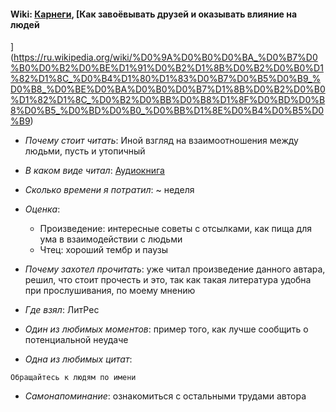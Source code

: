 #### Wiki: [Карнеги](https://ru.wikipedia.org/wiki/%D0%9A%D0%B0%D1%80%D0%BD%D0%B5%D0%B3%D0%B8,_%D0%94%D0%B5%D0%B9%D0%BB), [Как завоёвывать друзей и оказывать влияние на людей
](https://ru.wikipedia.org/wiki/%D0%9A%D0%B0%D0%BA_%D0%B7%D0%B0%D0%B2%D0%BE%D1%91%D0%B2%D1%8B%D0%B2%D0%B0%D1%82%D1%8C_%D0%B4%D1%80%D1%83%D0%B7%D0%B5%D0%B9_%D0%B8_%D0%BE%D0%BA%D0%B0%D0%B7%D1%8B%D0%B2%D0%B0%D1%82%D1%8C_%D0%B2%D0%BB%D0%B8%D1%8F%D0%BD%D0%B8%D0%B5_%D0%BD%D0%B0_%D0%BB%D1%8E%D0%B4%D0%B5%D0%B9)

- _Почему стоит читать_: Иной взгляд на взаимоотношения между людьми, пусть и утопичный

- _В каком виде читал_: [Аудиокнига](https://www.litres.ru/deyl-karnegi/kak-raspolagat-k-sebe-ludey-18269200/?track=from_all_books_my)

- _Сколько времени я потратил_: ~ неделя

- _Оценка_:

  - Произведение: интересные советы с отсылками, как пища для ума в взаимодействии с людьми
  - Чтец: хороший тембр и паузы

- _Почему захотел прочитать_: уже читал произведение данного автара, решил, что стоит прочесть и это, так как такая литература удобна при прослушивания, по моему мнению

- _Где взял_: ЛитРес

- _Один из любимых моментов_: пример того, как лучше сообщить о потенциальной неудаче

- _Одна из любимых цитат_:

```
Обращайтесь к людям по имени
```

- _Самонапоминание_: ознакомиться с остальными трудами автора
